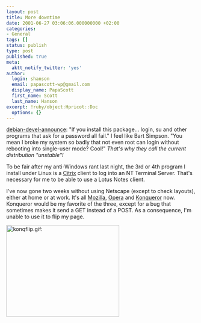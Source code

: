 ```yaml
---
layout: post
title: More downtime
date: 2001-06-27 03:06:06.000000000 +02:00
categories:
- General
tags: []
status: publish
type: post
published: true
meta:
  aktt_notify_twitter: 'yes'
author:
  login: shanson
  email: papascott-wp@gmail.com
  display_name: PapaScott
  first_name: Scott
  last_name: Hanson
excerpt: !ruby/object:Hpricot::Doc
  options: {}
---
```

<p><a href="http://lists.debian.org/debian-devel-announce-0106/msg00011.html">debian-devel-announce</a>: "If you install this package... login, su and other programs that ask for a password all fail." I feel like Bart Simpson. "You mean I broke my system so badly that not even root can login without rebooting into single-user mode? Cool!" <i>That's why they call the current distribution "unstable"!</i></p>
<p>To be fair after my anti-Windows rant last night, the 3rd or 4th program I install under Linux is a <a href="http://www.citrix.com">Citrix</a> client to log into an NT Terminal Server. That's necessary for me to be able to use a Lotus Notes client. </p>
<p>I've now gone two weeks without using Netscape (except to check layouts), either at home or at work. It's all <a href="http://www.mozilla.org">Mozilla</a>, <a href="http://www.opera.com">Opera</a> and <a href="http://www.konqueror.org">Konqueror</a> now. Konqueror would be my favorite of the three, except for a bug that sometimes makes it send a GET instead of a POST. As a consequence, I'm unable to use it to flip my page.</p>
<p><img src="http://www.papascott.de/wordpress/wp-content/uploads/2001/06/konqflip.jpg" height="244" width="300" border="0" alt="konqflip.gif: " /></p>
